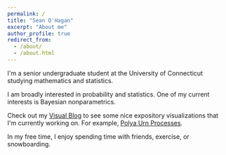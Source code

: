 ```yaml
---
permalink: /
title: "Sean O'Hagan"
excerpt: "About me"
author_profile: true
redirect_from: 
  - /about/
  - /about.html
---
```


I'm a senior undergraduate student at the University of Connecticut studying mathematics and statistics.

I am broadly interested in probability and statistics. One of my current interests is Bayesian nonparametrics.

Check out my [Visual Blog](/blog/) to see some nice expository visualizations that I'm currently working on. For example, [Polya Urn Processes](/portfolio/polya-urn).

In my free time, I enjoy spending time with friends, exercise, or snowboarding.